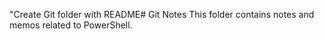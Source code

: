 "Create Git folder with README# Git Notes
This folder contains notes and memos related to PowerShell.
